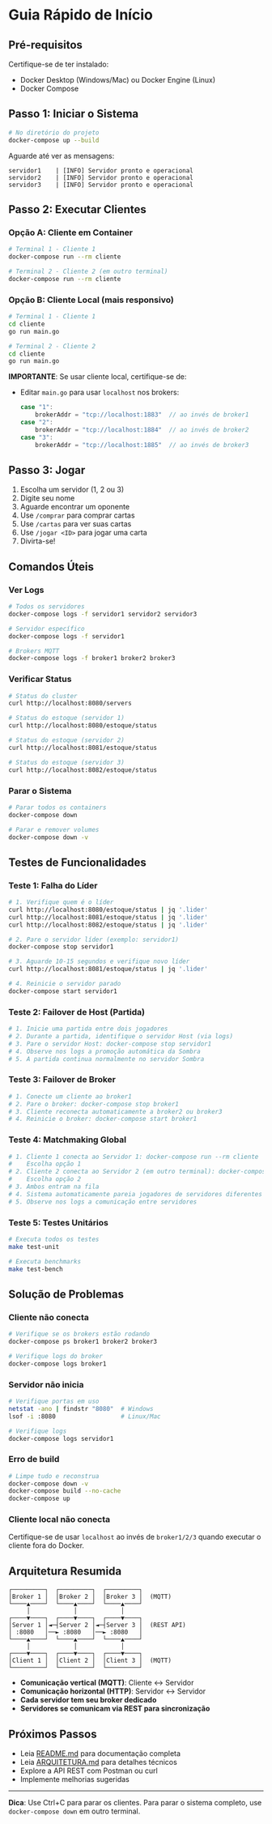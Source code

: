 # Guia Rápido de Início

## Pré-requisitos

Certifique-se de ter instalado:
- Docker Desktop (Windows/Mac) ou Docker Engine (Linux)
- Docker Compose

## Passo 1: Iniciar o Sistema

```bash
# No diretório do projeto
docker-compose up --build
```

Aguarde até ver as mensagens:
```
servidor1    | [INFO] Servidor pronto e operacional
servidor2    | [INFO] Servidor pronto e operacional  
servidor3    | [INFO] Servidor pronto e operacional
```

## Passo 2: Executar Clientes

### Opção A: Cliente em Container

```bash
# Terminal 1 - Cliente 1
docker-compose run --rm cliente

# Terminal 2 - Cliente 2 (em outro terminal)
docker-compose run --rm cliente
```

### Opção B: Cliente Local (mais responsivo)

```bash
# Terminal 1 - Cliente 1
cd cliente
go run main.go

# Terminal 2 - Cliente 2
cd cliente
go run main.go
```

**IMPORTANTE**: Se usar cliente local, certifique-se de:
- Editar `main.go` para usar `localhost` nos brokers:
  ```go
  case "1":
      brokerAddr = "tcp://localhost:1883"  // ao invés de broker1
  case "2":
      brokerAddr = "tcp://localhost:1884"  // ao invés de broker2
  case "3":
      brokerAddr = "tcp://localhost:1885"  // ao invés de broker3
  ```

## Passo 3: Jogar

1. Escolha um servidor (1, 2 ou 3)
2. Digite seu nome
3. Aguarde encontrar um oponente
4. Use `/comprar` para comprar cartas
5. Use `/cartas` para ver suas cartas
6. Use `/jogar <ID>` para jogar uma carta
7. Divirta-se!

## Comandos Úteis

### Ver Logs

```bash
# Todos os servidores
docker-compose logs -f servidor1 servidor2 servidor3

# Servidor específico
docker-compose logs -f servidor1

# Brokers MQTT
docker-compose logs -f broker1 broker2 broker3
```

### Verificar Status

```bash
# Status do cluster
curl http://localhost:8080/servers

# Status do estoque (servidor 1)
curl http://localhost:8080/estoque/status

# Status do estoque (servidor 2)
curl http://localhost:8081/estoque/status

# Status do estoque (servidor 3)
curl http://localhost:8082/estoque/status
```

### Parar o Sistema

```bash
# Parar todos os containers
docker-compose down

# Parar e remover volumes
docker-compose down -v
```

## Testes de Funcionalidades

### Teste 1: Falha do Líder

```bash
# 1. Verifique quem é o líder
curl http://localhost:8080/estoque/status | jq '.lider'
curl http://localhost:8081/estoque/status | jq '.lider'
curl http://localhost:8082/estoque/status | jq '.lider'

# 2. Pare o servidor líder (exemplo: servidor1)
docker-compose stop servidor1

# 3. Aguarde 10-15 segundos e verifique novo líder
curl http://localhost:8081/estoque/status | jq '.lider'

# 4. Reinicie o servidor parado
docker-compose start servidor1
```

### Teste 2: Failover de Host (Partida)

```bash
# 1. Inicie uma partida entre dois jogadores
# 2. Durante a partida, identifique o servidor Host (via logs)
# 3. Pare o servidor Host: docker-compose stop servidor1
# 4. Observe nos logs a promoção automática da Sombra
# 5. A partida continua normalmente no servidor Sombra
```

### Teste 3: Failover de Broker

```bash
# 1. Conecte um cliente ao broker1
# 2. Pare o broker: docker-compose stop broker1
# 3. Cliente reconecta automaticamente a broker2 ou broker3
# 4. Reinicie o broker: docker-compose start broker1
```

### Teste 4: Matchmaking Global

```bash
# 1. Cliente 1 conecta ao Servidor 1: docker-compose run --rm cliente
#    Escolha opção 1
# 2. Cliente 2 conecta ao Servidor 2 (em outro terminal): docker-compose run --rm cliente
#    Escolha opção 2
# 3. Ambos entram na fila
# 4. Sistema automaticamente pareia jogadores de servidores diferentes
# 5. Observe nos logs a comunicação entre servidores
```

### Teste 5: Testes Unitários

```bash
# Executa todos os testes
make test-unit

# Executa benchmarks
make test-bench
```

## Solução de Problemas

### Cliente não conecta

```bash
# Verifique se os brokers estão rodando
docker-compose ps broker1 broker2 broker3

# Verifique logs do broker
docker-compose logs broker1
```

### Servidor não inicia

```bash
# Verifique portas em uso
netstat -ano | findstr "8080"  # Windows
lsof -i :8080                  # Linux/Mac

# Verifique logs
docker-compose logs servidor1
```

### Erro de build

```bash
# Limpe tudo e reconstrua
docker-compose down -v
docker-compose build --no-cache
docker-compose up
```

### Cliente local não conecta

Certifique-se de usar `localhost` ao invés de `broker1/2/3` quando executar o cliente fora do Docker.

## Arquitetura Resumida

```
┌─────────┐  ┌─────────┐  ┌─────────┐
│Broker 1 │  │Broker 2 │  │Broker 3 │  (MQTT)
└────▲────┘  └────▲────┘  └────▲────┘
     │            │            │
┌────▼────┐  ┌────▼────┐  ┌────▼────┐
│Server 1 │◄─┤Server 2 │◄─┤Server 3 │  (REST API)
│ :8080   │──► :8080   │──► :8080   │
└────▲────┘  └────▲────┘  └────▲────┘
     │            │            │
┌────▼────┐  ┌────▼────┐  ┌────▼────┐
│Client 1 │  │Client 2 │  │Client 3 │  (MQTT)
└─────────┘  └─────────┘  └─────────┘
```

- **Comunicação vertical (MQTT)**: Cliente ↔ Servidor
- **Comunicação horizontal (HTTP)**: Servidor ↔ Servidor
- **Cada servidor tem seu broker dedicado**
- **Servidores se comunicam via REST para sincronização**

## Próximos Passos

- Leia [README.md](README.md) para documentação completa
- Leia [ARQUITETURA.md](ARQUITETURA.md) para detalhes técnicos
- Explore a API REST com Postman ou curl
- Implemente melhorias sugeridas

---

**Dica**: Use Ctrl+C para parar os clientes. Para parar o sistema completo, use `docker-compose down` em outro terminal.

